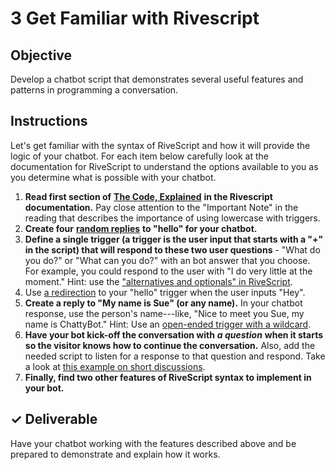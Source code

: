 # 3 Get Familiar with Rivescript

## Objective

Develop a chatbot script that demonstrates several useful features and patterns in programming a conversation.

## Instructions

Let's get familiar with the syntax of RiveScript and how it will provide the logic of your chatbot. For each item below carefully look at the documentation for RiveScript to understand the options available to you as you determine what is possible with your chatbot.

1. **Read first section of** [**The Code, Explained**](https://www.rivescript.com/docs/tutorial#the-code-explained) **in the Rivescript documentation.** Pay close attention to the "Important Note" in the reading that describes the importance of using lowercase with triggers.
2. **Create four** [**random replies**](https://www.rivescript.com/docs/tutorial#random-replies) **to "hello" for your chatbot.**
3. **Define a single trigger \(a trigger is the user input that starts with a "+" in the script\) that will respond to these two user questions** - "What do you do?" or "What can you do?" with an bot answer that you choose. For example, you could respond to the user with "I do very little at the moment." Hint: use the ["alternatives and optionals" in RiveScript](https://www.rivescript.com/docs/tutorial#alternatives-and-optionals).
4. Use [a redirection](https://www.rivescript.com/docs/tutorial#redirections) to your "hello" trigger when the user inputs "Hey".
5. **Create a reply to "My name is Sue" \(or any name\).** In your chatbot response, use the person's name---like, "Nice to meet you Sue, my name is ChattyBot." Hint: Use an [open-ended trigger with a wildcard](https://www.rivescript.com/docs/tutorial#open-ended-triggers).
6. **Have your bot kick-off the conversation with** _**a question**_ **when it starts so the visitor knows how to continue the conversation.** Also, add the needed script to listen for a response to that question and respond. Take a look at [this example on short discussions](https://www.rivescript.com/docs/tutorial#short-discussions).
7. **Finally, find two other features of RiveScript syntax to implement in your bot.**

## ✓ Deliverable

Have your chatbot working with the features described above and be prepared to demonstrate and explain how it works.

